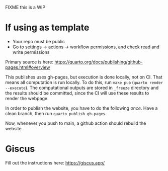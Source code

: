 FIXME this is a WIP

# If using as template

* Your repo must be public
* Go to settings -> actions -> workflow permissions, and check read and write permissions

Primary source is here: https://quarto.org/docs/publishing/github-pages.html#overview

This publishes uses gh-pages, but execution is done locally, not on CI. That means all computation is run locally. To do this, run `make pub` (`quarto render --execute`). The computational outputs are stored in `_freeze` directory and the results should be committed, since the CI will use these results to render the webpage.

In order to publish the website, you have to do the following *once*. Have a clean branch, then run `quarto publish gh-pages`.

Now, whenever you push to main, a github action should rebuild the website.

# Giscus

Fill out the instructions here: https://giscus.app/
